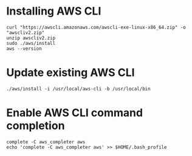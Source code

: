 # Installing AWS CLI
```
curl "https://awscli.amazonaws.com/awscli-exe-linux-x86_64.zip" -o "awscliv2.zip"
unzip awscliv2.zip
sudo ./aws/install
aws --version
```

# Update existing AWS CLI
```
./aws/install -i /usr/local/aws-cli -b /usr/local/bin
```

# Enable AWS CLI command completion
```
complete -C aws_completer aws
echo 'complete -C aws_completer aws' >> $HOME/.bash_profile
```
